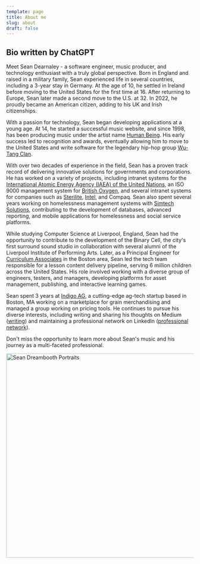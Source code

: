 ```yaml
---
template: page
title: About me
slug: about
draft: false
---
```

## Bio written by ChatGPT

Meet Sean Dearnaley - a software engineer, music producer, and technology enthusiast with a truly global perspective. Born in England and raised in a military family, Sean experienced life in several countries, including a 3-year stay in Germany. At the age of 10, he settled in Ireland before moving to the United States for the first time at 16. After returning to Europe, Sean later made a second move to the U.S. at 32. In 2022, he proudly became an American citizen, adding to his UK and Irish citizenships.

With a passion for technology, Sean began developing applications at a young age. At 14, he started a successful music website, and since 1998, has been producing music under the artist name [Human Being](https://open.spotify.com/artist/4h5wHTiBLKxl91tKgOW6XW?si=DD_PmghZQ-idyIDhm5UsOA). His early success led to recognition and awards, eventually allowing him to move to the United States and write software for the legendary hip-hop group [Wu-Tang Clan](https://wutangclan.com/).

With over two decades of experience in the field, Sean has a proven track record of delivering innovative solutions for governments and corporations. He has worked on a variety of projects, including intranet systems for the [International Atomic Energy Agency (IAEA) of the United Nations](https://www.iaea.org/), an ISO 9000 management system for [British Oxygen](https://www.boconline.co.uk/), and several intranet systems for companies such as [Sterilite](https://www.sterilite.com/), [Intel](https://www.intel.com/), and Compaq. Sean also spent several years working on homelessness management systems with [Simtech Solutions](http://www.simtechsolutions.com/), contributing to the development of databases, advanced reporting, and mobile applications for homelessness and social service platforms.

While studying Computer Science at Liverpool, England, Sean had the opportunity to contribute to the development of the Binary Cell, the city's first surround sound studio in collaboration with several alumni of the Liverpool Institute of Performing Arts. Later, as a Principal Engineer for [Curriculum Associates](https://www.curriculumassociates.com/) in the Boston area, Sean led the tech team responsible for a lesson content delivery pipeline, serving 6 million children across the United States. His role involved working with a diverse group of engineers, testers, and managers, developing platforms for asset management, publishing, and interactive learning games.

Sean spent 3 years at [Indigo AG](https://www.indigoag.com/), a cutting-edge ag-tech startup based in Boston, MA working on a marketplace for grain merchandising and managed a group working on pricing tools. He continues to pursue his diverse interests, including writing and sharing his thoughts on Medium ([writing](https://medium.com/@seandearnaley)) and maintaining a professional network on LinkedIn ([professional network](https://www.linkedin.com/in/sean-dearnaley-8577a973/)).

Don't miss the opportunity to learn more about Sean's music and his journey as a multi-faceted professional.


<img src="/media/sean-avatars.png" alt="Sean Dreambooth Portraits" width="550">
